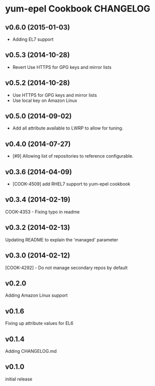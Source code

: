yum-epel Cookbook CHANGELOG
======================

v0.6.0 (2015-01-03)
-------------------
- Adding EL7 support

v0.5.3 (2014-10-28)
-------------------
- Revert Use HTTPS for GPG keys and mirror lists

v0.5.2 (2014-10-28)
-------------------
- Use HTTPS for GPG keys and mirror lists
- Use local key on Amazon Linux

v0.5.0 (2014-09-02)
-------------------
- Add all attribute available to LWRP to allow for tuning.

v0.4.0 (2014-07-27)
-------------------
- [#9] Allowing list of repositories to reference configurable.


v0.3.6 (2014-04-09)
-------------------
- [COOK-4509] add RHEL7 support to yum-epel cookbook


v0.3.4 (2014-02-19)
-------------------
COOK-4353 - Fixing typo in readme


v0.3.2 (2014-02-13)
-------------------
Updating README to explain the 'managed' parameter


v0.3.0 (2014-02-12)
-------------------
[COOK-4292] - Do not manage secondary repos by default


v0.2.0
------
Adding Amazon Linux support


v0.1.6
------
Fixing up attribute values for EL6


v0.1.4
------
Adding CHANGELOG.md


v0.1.0
------
initial release
